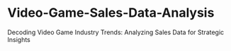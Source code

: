 # Video-Game-Sales-Data-Analysis
Decoding Video Game Industry Trends: Analyzing Sales Data for Strategic Insights
